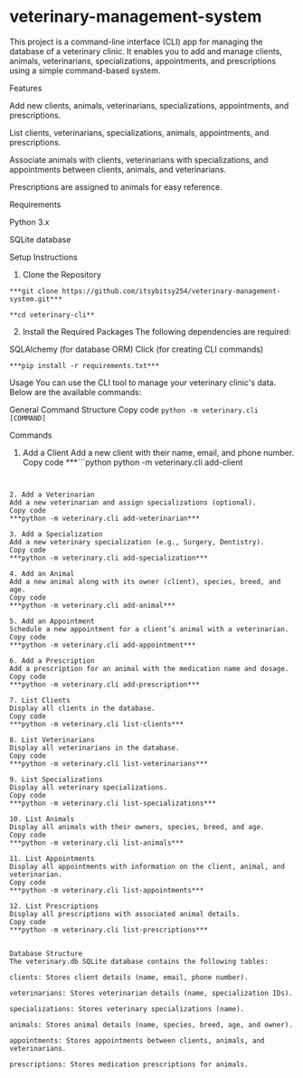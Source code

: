 # veterinary-management-system

This project is a command-line interface (CLI) app for managing the database of a veterinary clinic. It enables you to add and manage clients, animals, veterinarians, specializations, appointments, and prescriptions using a simple command-based system.

Features

Add new clients, animals, veterinarians, specializations, appointments, and prescriptions.

List clients, veterinarians, specializations, animals, appointments, and prescriptions.

Associate animals with clients, veterinarians with specializations, and appointments between clients, animals, and veterinarians.

Prescriptions are assigned to animals for easy reference.

Requirements

Python 3.x

SQLite database


Setup Instructions
1. Clone the Repository

`***git clone https://github.com/itsybitsy254/veterinary-management-system.git***`

`**cd veterinary-cli**`

2. Install the Required Packages
The following dependencies are required:

SQLAlchemy (for database ORM)
Click (for creating CLI commands)

`***pip install -r requirements.txt***`

Usage
You can use the CLI tool to manage your veterinary clinic's data. Below are the available commands:

General Command Structure
Copy code
`python -m veterinary.cli [COMMAND]`

Commands
1. Add a Client
Add a new client with their name, email, and phone number.
Copy code
***```python
python -m veterinary.cli add-client
```***


2. Add a Veterinarian
Add a new veterinarian and assign specializations (optional).
Copy code
***python -m veterinary.cli add-veterinarian***

3. Add a Specialization
Add a new veterinary specialization (e.g., Surgery, Dentistry).
Copy code
***python -m veterinary.cli add-specialization***

4. Add an Animal
Add a new animal along with its owner (client), species, breed, and age.
Copy code
***python -m veterinary.cli add-animal***

5. Add an Appointment
Schedule a new appointment for a client’s animal with a veterinarian.
Copy code
***python -m veterinary.cli add-appointment***

6. Add a Prescription
Add a prescription for an animal with the medication name and dosage.
Copy code
***python -m veterinary.cli add-prescription***

7. List Clients
Display all clients in the database.
Copy code
***python -m veterinary.cli list-clients***

8. List Veterinarians
Display all veterinarians in the database.
Copy code
***python -m veterinary.cli list-veterinarians***

9. List Specializations
Display all veterinary specializations.
Copy code
***python -m veterinary.cli list-specializations***

10. List Animals
Display all animals with their owners, species, breed, and age.
Copy code
***python -m veterinary.cli list-animals***

11. List Appointments
Display all appointments with information on the client, animal, and veterinarian.
Copy code
***python -m veterinary.cli list-appointments***

12. List Prescriptions
Display all prescriptions with associated animal details.
Copy code
***python -m veterinary.cli list-prescriptions***


Database Structure
The veterinary.db SQLite database contains the following tables:

clients: Stores client details (name, email, phone number).

veterinarians: Stores veterinarian details (name, specialization IDs).

specializations: Stores veterinary specializations (name).

animals: Stores animal details (name, species, breed, age, and owner).

appointments: Stores appointments between clients, animals, and veterinarians.

prescriptions: Stores medication prescriptions for animals.



